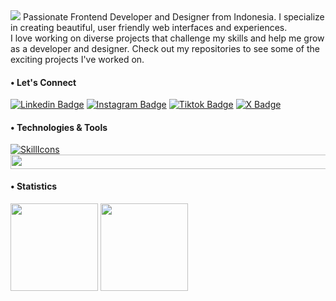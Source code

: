 <img src="https://readme-typing-svg.herokuapp.com/?font=Roboto&&weight=700&color=DB1B21&size=35&width=500&height=70&duration=2500&lines=Hello!+👋;+I'm+Ihwan;" />
Passionate Frontend Developer and Designer from Indonesia. I specialize in creating beautiful, user friendly web interfaces and experiences.<br>
I love working on diverse projects that challenge my skills and help me grow as a developer and designer. Check out my repositories to see some of the exciting projects I've worked on.

<h4 align="left">• Let's Connect</h4>

[![Linkedin Badge](https://img.shields.io/badge/-ihwanarfa-0e76a8?style=flat&labelColor=black&logo=linkedin&logoColor=white)](https://www.linkedin.com/in/ihwanarfa/) 
[![Instagram Badge](https://img.shields.io/badge/-ihwanarfa-DB1B21?style=flat&labelColor=black&logo=instagram&logoColor=white)](https://www.instagram.com/ihwanarfa/) 
[![Tiktok Badge](https://img.shields.io/badge/-ihwanarfa-764ABC?style=flat&labelColor=black&logo=tiktok&logoColor=white&link=https://www.twitter.com/ihwanarfa)](https://www.tiktok.com/@ihwanarfa) 
[![X Badge](https://img.shields.io/badge/-ihwanarfa-525252?style=flat&labelColor=black&logo=X&logoColor=white&link=https://www.twitter.com/ihwanarfa)](https://twitter.com/ihwanarfa) 

<h4 align="left">• Technologies & Tools</h4>

[![SkillIcons](https://skillicons.dev/icons?i=figma,html,css,tailwind,js,vite,react,nextjs,redux,git,github,nodejs,postman,vscode,vercel)](https://skillicons.dev)
<img src="https://user-images.githubusercontent.com/74038190/212284100-561aa473-3905-4a80-b561-0d28506553ee.gif" height="22.3" width="838"/>

<h4 align="left">• Statistics</h4>
<div align="left">
    <a href="#"><img height=140 src="https://github-readme-stats.vercel.app/api?username=ihwan4rfa&show_icons=true&theme=swift&rank_icon=github&hide_border=true"/></a>
    <a href="#"><img height=140 src="https://github-readme-stats.vercel.app/api/top-langs/?username=ihwan4rfa&layout=compact&theme=swift&count_private=true&hide_border=true"/></a>
</div>
